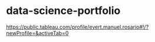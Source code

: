 # data-science-portfolio

https://public.tableau.com/profile/evert.manuel.rosario#!/?newProfile=&activeTab=0
